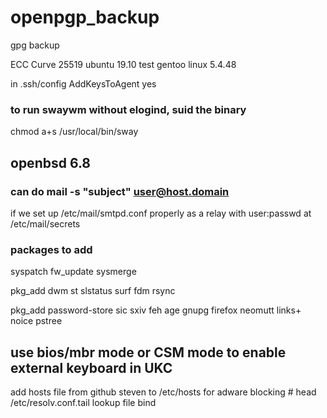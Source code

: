 # openpgp_backup

gpg backup

ECC Curve 25519
ubuntu 19.10 test
gentoo linux 5.4.48


in .ssh/config
AddKeysToAgent yes

### to run swaywm without elogind, suid the binary
chmod a+s /usr/local/bin/sway


## openbsd 6.8

### can do mail -s "subject" user@host.domain
if we set up /etc/mail/smtpd.conf properly as a relay
with user:passwd at /etc/mail/secrets

### packages to add

syspatch
fw_update
sysmerge

pkg_add dwm st slstatus surf fdm rsync

pkg_add password-store sic sxiv feh age gnupg firefox neomutt links+ noice pstree


## use bios/mbr mode or CSM mode to enable external keyboard in UKC


add hosts file from github steven to /etc/hosts for adware blocking
\# head /etc/resolv.conf.tail
lookup file bind
